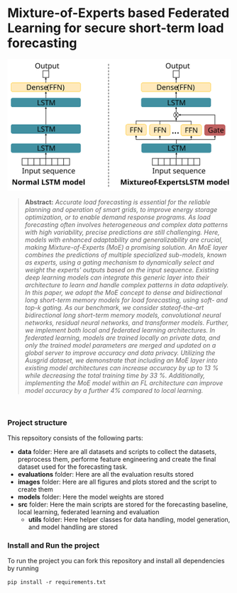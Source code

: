 # Mixture-of-Experts based Federated Learning for secure short-term load forecasting

![image description](images/Figure1.svg)

> **Abstract:**
> *Accurate load forecasting is essential for the reliable planning and operation of smart grids, to improve energy storage optimization, or to enable demand response programs. As load forecasting often involves heterogeneous and complex data patterns with high variability, precise predictions are still challenging. Here, models with enhanced adaptability and generalizability are crucial, making Mixture-of-Experts (MoE) a promising solution. An MoE layer combines the predictions of multiple specialized sub-models, known as experts, using a gating mechanism to dynamically select and weight the experts' outputs based on the input sequence. Existing deep learning models can integrate this generic layer into their architecture to learn and handle complex patterns in data adaptively. In this paper, we adopt the MoE concept to dense and bidirectional long short-term memory models for load forecasting, using soft- and top-k gating. As our benchmark, we consider stateof-the-art bidirectional long short-term memory models, convolutional neural networks, residual neural networks, and transformer models. Further, we implement both local and federated learning architectures. In federated learning, models are trained locally on private data, and only the trained model parameters are merged and updated on a global server to improve accuracy and data privacy. Utilizing the Ausgrid dataset, we demonstrate that including an MoE layer into existing model architectures can increase accuracy by up to 13 % while decreasing the total training time by 33 %. Additionally, implementing the MoE model within an FL architecture can improve model accuracy by a further 4% compared to local learning.*
<br />

### Project structure
This repsoitory consists of the following parts: 
- **data** folder: Here are all datasets and scripts to collect the datasets, preprocess them, performe feature engineering and create the final dataset used for the forecasting task.
- **evaluations** folder: Here are all the evaluation results stored
- **images** folder: Here are all figures and plots stored and the script to create them
- **models** folder: Here the model weights are stored
- **src** folder: Here the main scripts are stored for the forecasting baseline, local learning, federated learning and evaluation
  - **utils** folder: Here helper classes for data handling, model generation, and model handling are stored


### Install and Run the project 
To run the project you can fork this repository and install all dependencies by running
```
pip install -r requirements.txt
```
